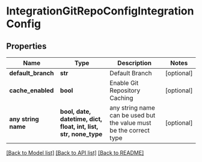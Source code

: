 # IntegrationGitRepoConfigIntegrationConfig


## Properties
Name | Type | Description | Notes
------------ | ------------- | ------------- | -------------
**default_branch** | **str** | Default Branch | [optional] 
**cache_enabled** | **bool** | Enable Git Repository Caching | [optional] 
**any string name** | **bool, date, datetime, dict, float, int, list, str, none_type** | any string name can be used but the value must be the correct type | [optional]

[[Back to Model list]](../README.md#documentation-for-models) [[Back to API list]](../README.md#documentation-for-api-endpoints) [[Back to README]](../README.md)


